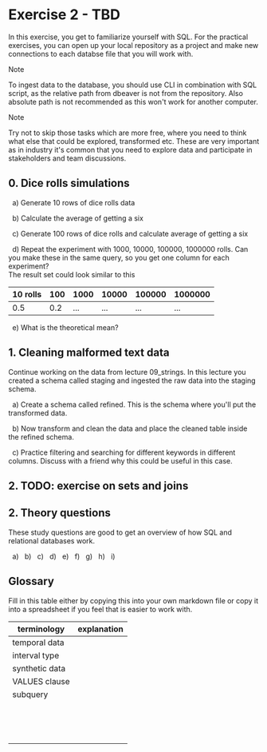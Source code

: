 # Exercise 2 - TBD

In this exercise, you get to familiarize yourself with SQL. For the practical exercises, you can open up your local repository as a project and make new connections to each databse file that you will work with.

> [!NOTE]
> To ingest data to the database, you should use CLI in combination with SQL script, as the relative path from dbeaver is not from the repository. Also absolute path is not recommended as this won't work for another computer.

> [!NOTE]
> Try not to skip those tasks which are more free, where you need to think what else that could be explored, transformed etc. These are very important as in industry it's common that you need to explore data and participate in stakeholders and team discussions.

## 0. Dice rolls simulations

&nbsp; a) Generate 10 rows of dice rolls data

&nbsp; b) Calculate the average of getting a six

&nbsp; c) Generate 100 rows of dice rolls and calculate average of getting a six

&nbsp; d) Repeat the experiment with 1000, 10000, 100000, 1000000 rolls. Can you make these in the same query, so you get one column for each experiment?  
The result set could look similar to this

| 10 rolls | 100 | 1000 | 10000 | 100000 | 1000000 |
| -------- | --- | ---- | ----- | ------ | ------- |
| 0.5      | 0.2 | ...  | ...   | ...    | ...     |


&nbsp; e) What is the theoretical mean?

## 1. Cleaning malformed text data

Continue working on the data from lecture 09_strings. In this lecture you created a schema called staging and ingested the raw data into the staging schema.

&nbsp; a) Create a schema called refined. This is the schema where you'll put the transformed data. 

&nbsp; b) Now transform and clean the data and place the cleaned table inside the refined schema. 

&nbsp; c) Practice filtering and searching for different keywords in different columns. Discuss with a friend why this could be useful in this case. 

## 2. TODO: exercise on sets and joins

## 2. Theory questions

These study questions are good to get an overview of how SQL and relational databases work.

&nbsp; a)
&nbsp; b)
&nbsp; c)
&nbsp; d)
&nbsp; e)
&nbsp; f)
&nbsp; g)
&nbsp; h)
&nbsp; i)

## Glossary

Fill in this table either by copying this into your own markdown file or copy it into a spreadsheet if you feel that is easier to work with.

| terminology    | explanation |
| -------------- | ----------- |
| temporal data  |             |
| interval type  |             |
| synthetic data |             |
| VALUES clause  |             |
| subquery       |             |
|                |             |
|                |             |
|                |             |
|                |             |
|                |             |
|                |             |
|                |             |
|                |             |
|                |             |
|                |             |
|                |             |
|                |             |
|                |             |
|                |             |
